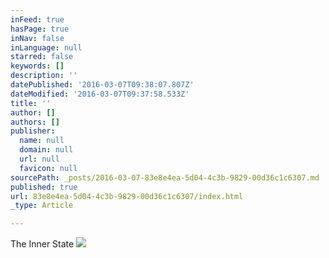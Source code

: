 ```yaml
---
inFeed: true
hasPage: true
inNav: false
inLanguage: null
starred: false
keywords: []
description: ''
datePublished: '2016-03-07T09:38:07.807Z'
dateModified: '2016-03-07T09:37:58.533Z'
title: ''
author: []
authors: []
publisher:
  name: null
  domain: null
  url: null
  favicon: null
sourcePath: _posts/2016-03-07-83e8e4ea-5d04-4c3b-9829-00d36c1c6307.md
published: true
url: 83e8e4ea-5d04-4c3b-9829-00d36c1c6307/index.html
_type: Article

---
```

The Inner State
![](https://the-grid-user-content.s3-us-west-2.amazonaws.com/eb894a18-c0ce-443a-ab54-ce06560a3e05.jpg)